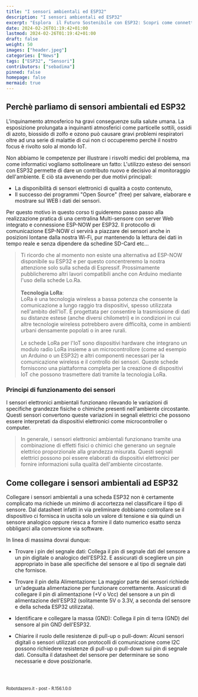 ```yaml
---
title: "I sensori ambientali ed ESP32"
description: "I sensori ambientali ed ESP32"
excerpt: "Esplora  il Futuro Sostenibile con ESP32: Scopri come connettere il mondo della natura alla tecnologia avanzata con i nuovi Sensori Digitali ed ESP32 - Scopri come questa scheda sta rivoluzionando il Monitoraggio Ambientale e le Applicazioni Smart!..."
date: 2024-02-26T01:19:42+01:00
lastmod: 2024-02-26T01:19:42+01:00
draft: false
weight: 50
images: ["header.jpeg"]
categories: ["News"]
tags: ["ESP32", "Sensori"]
contributors: ["sebadima"]
pinned: false
homepage: false
mermaid: true
---
```




<!-- 
<a href="https://www.electrosoftcloud.com/en/esp32-wifi-and-esp-now-simultaneously/" target="_blank">link</a>
<a href="/blog/come-installare-platformio">post</a>
<a href="/zip/platformio-template.zip</a>
<img width="300" class="x figure-img img-fluid lazyload blur-up"  src="/images/154.png" alt="schema connessioni per LCD ed ESP32">

```bash
```     
<div class="alert alert-doks d-flexflex-shrink-1" role="alert">🔑.</div>
-->



## Perchè parliamo di sensori ambientali ed ESP32

L'inquinamento atmosferico ha gravi conseguenze sulla salute umana. La esposizione prolungata a inquinanti atmosferici come particelle sottili, ossidi di azoto, biossido di zolfo e ozono può causare gravi problemi respiratori oltre ad una serie di malattie di cui non ci occuperemo perchè il nostro focus è rivolto solo al mondo IoT.

Non abbiamo le competenze per illustrare i risvolti medici del problema, ma come informatici vogliamo sottolineare un fatto: L'utilizzo esteso dei sensori con ESP32 permette di dare un contributo nuovo e decisivo al monitoraggio dell'ambiente. E ciò sta avvenendo per due motivi principali:

- La disponibilità di sensori elettronici di qualità a costo contenuto,
- Il successo dei programmi "Open Source" (free) per salvare, elaborare e mostrare sul WEB i dati dei sensori.

Per questo motivo in questo corso ti guideremo passo passo alla realizzazione pratica di una centralina Multi-sensore con server Web integrato e connessione ESP-NOW per ESP32. Il protocollo di comunicazione ESP-NOW ci servirà a piazzare dei sensori anche in posizioni lontane dalla nostra Wi-Fi, pur mantenendo la lettura dei dati in tempo reale e senza dipendere da  schedine SD-Card etc...

> Ti ricordo che al momento non esiste una alternativa ad ESP-NOW disponibile su ESP32 e per questo concentreremo la nostra attenzione solo sulla scheda di Espressif. Prossimamente pubblicheremo altri lavori compatibili anche con Arduino mediante l'uso della schede Lo.Ra.<br><br><strong>Tecnologia LoRa</strong>: <br>LoRa è una tecnologia wireless a bassa potenza che consente la comunicazione a lungo raggio tra dispositivi, spesso utilizzata nell'ambito dell'IoT. È progettata per consentire la trasmissione di dati su distanze estese (anche diversi chilometri) e in condizioni in cui altre tecnologie wireless potrebbero avere difficoltà, come in ambienti urbani densamente popolati o in aree rurali.<br><br>Le schede LoRa per l'IoT sono dispositivi hardware che integrano un modulo radio LoRa insieme a un microcontrollore (come ad esempio un Arduino o un ESP32) e altri componenti necessari per la comunicazione wireless e il controllo dei sensori. Queste schede forniscono una piattaforma completa per la creazione di dispositivi IoT che possono trasmettere dati tramite la tecnologia LoRa. 

### Principi di funzionamento dei sensori

I sensori elettronici ambientali funzionano rilevando le variazioni di specifiche grandezze fisiche o chimiche presenti nell'ambiente circostante. Questi sensori convertono queste variazioni in segnali elettrici che possono essere interpretati da dispositivi elettronici come microcontroller o computer.


> In generale, i sensori elettronici ambientali funzionano tramite una combinazione di effetti fisici o chimici che generano un segnale elettrico proporzionale alla grandezza misurata. Questi segnali elettrici possono poi essere elaborati da dispositivi elettronici per fornire informazioni sulla qualità dell'ambiente circostante.


## Come collegare i sensori ambientali ad ESP32

Collegare i sensori ambientali a una scheda ESP32 non è certamente complicato ma richiede un minimo di accortezza nel classificare il tipo di sensore. Dal datasheet infatti in via preliminare dobbiamo controllare se il dispositivo ci fornisca  in uscita solo un valore di tensione e sia quindi un sensore analogico oppure riesca a fornire il dato numerico esatto senza obbligarci alla conversione via software.

In linea di massima dovrai dunque:

- Trovare i pin del segnale dati: Collega il pin di segnale dati del sensore a un pin digitale o analogico dell'ESP32. E assicurati di scegliere un pin appropriato in base alle specifiche del sensore e al tipo di segnale dati che fornisce.

- Trovare il pin della Alimentazione: La maggior parte dei sensori richiede un'adeguata alimentazione per funzionare correttamente. Assicurati di collegare il pin di alimentazione (+V o Vcc) del sensore a un pin di alimentazione dell'ESP32 (solitamente 5V o 3.3V, a seconda del sensore e della scheda ESP32 utilizzata).

- Identificare e collegare la massa (GND): Collega il pin di terra (GND) del sensore al pin GND dell'ESP32.

- Chiarire il ruolo delle resistenze di pull-up o pull-down: Alcuni sensori digitali o sensori utilizzati con protocolli di comunicazione come I2C possono richiedere resistenze di pull-up o pull-down sui pin di segnale dati. Consulta il datasheet del sensore per determinare se sono necessarie e dove posizionarle.

<br>
<br>
<p style="font-size: 0.80em;">Robotdazero.it - post - R.156.1.0.0</p>